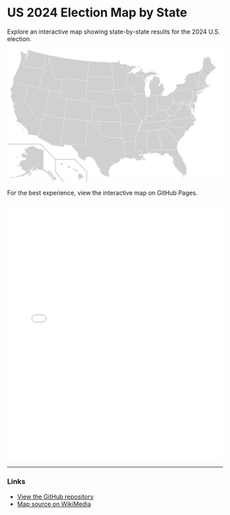 # US 2024 Election Map by State

Explore an interactive map showing state-by-state results for the 2024 U.S. election. 

[![View the Interactive Map](./USA_2024.svg)](https://smurp.github.io/US_Election_by_State/)

For the best experience, view the interactive map on GitHub Pages.

<iframe src="./USA_2024.svg" width="100%" height="600px" style="border:none;" scrolling="no"></iframe>

---

### Links
- [View the GitHub repository](https://github.com/smurp/US_Election_by_State/)
- [Map source on WikiMedia](https://commons.wikimedia.org/wiki/File:Blank_US_Map_(states_only).svg)

